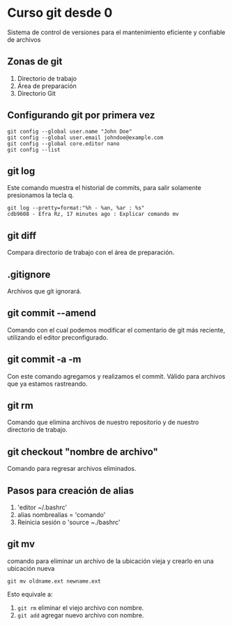 # Curso git desde 0
Sistema de control de versiones para el mantenimiento eficiente y confiable de archivos

## Zonas de git
1. Directorio de trabajo
2. Área de preparación
3. Directorio Git

## Configurando git por primera vez 
```
git config --global user.name "John Doe"
git config --global user.email johndoe@example.com
git config --global core.editor nano
git config --list
```

## git log
Este comando muestra el historial de commits, para salir solamente presionamos la tecla q.
```
git log --pretty=format:"%h - %an, %ar : %s"
cdb9608 - Efra Rz, 17 minutes ago : Explicar comando mv
```

## git diff
Compara directorio de trabajo con el área de preparación.

## .gitignore
Archivos que git ignorará.

## git commit --amend
Comando con el cual podemos modificar el comentario de git más reciente, utilizando el editor preconfigurado.

## git commit -a -m
Con este comando agregamos y realizamos el commit. Válido para archivos que ya estamos rastreando.

## git rm
Comando que elimina archivos de nuestro repositorio y de nuestro directorio de trabajo.

## git checkout "nombre de archivo"
Comando para regresar archivos eliminados.

## Pasos para creación de alias
1. 'editor ~/.bashrc'
2. alias nombrealias = 'comando'
3. Reinicia sesión o 'source ~./bashrc'

## git mv
comando para eliminar un archivo de la ubicación vieja y crearlo en una ubicación nueva
```
git mv oldname.ext newname.ext
```
Esto equivale a:
1. `git rm` eliminar el viejo archivo con nombre.
2. `git add` agregar nuevo archivo con nombre.